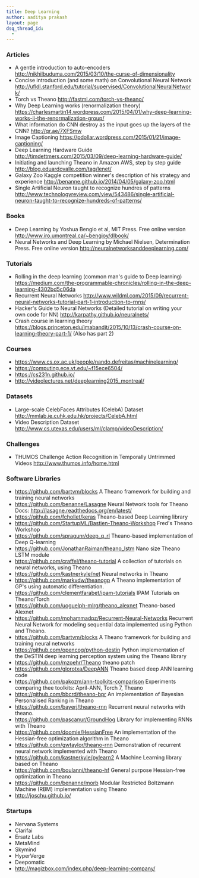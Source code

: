 ```yaml
---
title: Deep Learning
author: aaditya prakash
layout: page
dsq_thread_id:
  - 
---
```

### Articles 

  * A gentle introduction to auto-encoders <http://nikhilbuduma.com/2015/03/10/the-curse-of-dimensionality>
  * Concise introduction (and some math) on Convolutional Neural Network <http://ufldl.stanford.edu/tutorial/supervised/ConvolutionalNeuralNetwork/>
  * Torch vs Theano <http://fastml.com/torch-vs-theano/>
  * Why Deep Learning works (renormalization theory) <https://charlesmartin14.wordpress.com/2015/04/01/why-deep-learning-works-ii-the-renormalization-group/>
  * What information do CNN destroy as the input goes up the layers of the CNN? <http://qr.ae/7XFSmw>
  * Image Captioning <https://pdollar.wordpress.com/2015/01/21/image-captioning/>
  * Deep Learning Hardware Guide <http://timdettmers.com/2015/03/09/deep-learning-hardware-guide/>
  * Initiating and launching Theano in Amazon AWS, step by step guide <http://blog.eduardovalle.com/tag/lenet/>
  * Galaxy Zoo Kaggle competition winner's description of his strategy and experience <http://benanne.github.io/2014/04/05/galaxy-zoo.html>
  * Single Artificial Neuron taught to recognize hundres of patterns <http://www.technologyreview.com/view/543486/single-artificial-neuron-taught-to-recognize-hundreds-of-patterns/>

### Books 
  * Deep Learning by Yoshua Bengio et al, MIT Press. Free online version <http://www.iro.umontreal.ca/~bengioy/dlbook/>
  * Neural Networks and Deep Learning by Michael Nielsen, Determination Press. Free online version <http://neuralnetworksanddeeplearning.com/>

### Tutorials 
  * Rolling in the deep learning (common man's guide to Deep learning) <https://medium.com/the-programmable-chronicles/rolling-in-the-deep-learning-4302bd5c06da>
  * Recurrent Neural Networks <http://www.wildml.com/2015/09/recurrent-neural-networks-tutorial-part-1-introduction-to-rnns/>
  * Hacker's Guide to Neural Networks  (Detailed tutorial on writing your own code for NN) <http://karpathy.github.io/neuralnets/>
  * Crash course in learning theory <https://blogs.princeton.edu/imabandit/2015/10/13/crash-course-on-learning-theory-part-1/> (Also has part 2)

### Courses 
  * <https://www.cs.ox.ac.uk/people/nando.defreitas/machinelearning/>
  * <https://computing.ece.vt.edu/~f15ece6504/>
  * <https://cs231n.github.io/>
  * <http://videolectures.net/deeplearning2015_montreal/>

### Datasets 
  * Large-scale CelebFaces Attributes (CelebA) Dataset <http://mmlab.ie.cuhk.edu.hk/projects/CelebA.html>
  * Video Description Dataset <http://www.cs.utexas.edu/users/ml/clamp/videoDescription/>

### Challenges 
  * THUMOS Challenge Action Recognition in Temporally Untrimmed Videos <http://www.thumos.info/home.html>

### Software Libraries 
  * <https://github.com/bartvm/blocks> A Theano framework for building and training neural networks 
  * <https://github.com/benanne/Lasagne> Neural Network tools for Theano  Docs: <http://lasagne.readthedocs.org/en/latest/>
  * <https://github.com/fchollet/keras> Theano-based Deep Learning library
  * <https://github.com/StartupML/Bastien-Theano-Workshop> Fred's Theano Workshop
  * <https://github.com/spragunr/deep_q_rl> Theano-based implementation of Deep Q-learning
  * <https://github.com/JonathanRaiman/theano_lstm> Nano size Theano LSTM module
  * <https://github.com/craffel/theano-tutorial> A collection of tutorials on neural networks, using Theano
  * <https://github.com/kastnerkyle/net> Neural networks in Theano
  * <https://github.com/markvdw/theanogp> A Theano implementation of GP's using automatic differentiation.
  * <https://github.com/clementfarabet/ipam-tutorials> IPAM Tutorials on Theano/Torch
  * <https://github.com/uoguelph-mlrg/theano_alexnet> Theano-based Alexnet
  * <https://github.com/mohammadpz/Recurrent-Neural-Networks> Recurrent Neural Network for modeling sequential data implemented using Python and Theano.
  * <https://github.com/bartvm/blocks> A Theano framework for building and training neural networks
  * <https://github.com/opencog/python-destin> Python implementation of the DeSTIN deep learning perception system using the Theano library
  * <https://github.com/mzoehr/Theano> theano patch
  * <https://github.com/glorotxa/DeepANN> Theano based deep ANN learning code
  * <https://github.com/pakozm/ann-toolkits-comparison> Experiments comparing thee toolkits: April-ANN, Torch 7, Theano
  * <https://github.com/bbcrd/theano-bpr> An implementation of Bayesian Personalised Ranking in Theano
  * <https://github.com/bayerj/theano-rnn> Recurrent neural networks with theano.
  * <https://github.com/pascanur/GroundHog> Library for implementing RNNs with Theano
  * <https://github.com/doomie/HessianFree> An implementation of the Hessian-free optimization algorithm in Theano
  * <https://github.com/gwtaylor/theano-rnn> Demonstration of recurrent neural network implemented with Theano
  * <https://github.com/kastnerkyle/pylearn2> A Machine Learning library based on Theano
  * <https://github.com/boulanni/theano-hf> General purpose Hessian-free optimization in Theano
  * <https://github.com/benanne/morb> Modular Restricted Boltzmann Machine (RBM) implementation using Theano
  * <http://joschu.github.io/>

### Startups 
  * Nervana Systems
  * Clarifai
  * Ersatz Labs
  * MetaMind
  * Skymind
  * HyperVerge
  * Deepomatic
  * <http://magizbox.com/index.php/deep-learning-company/>
